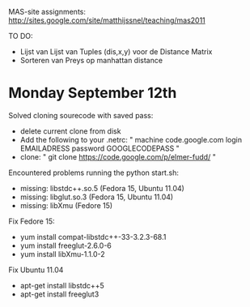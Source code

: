 MAS-site assignments:
http://sites.google.com/site/matthijssnel/teaching/mas2011

TO DO:
  * Lijst van Lijst van Tuples (dis,x,y) voor de Distance Matrix
  * Sorteren van Preys op manhattan distance

# Monday September 12th #

Solved cloning sourecode with saved pass:
  * delete current clone from disk
  * Add the following to your .netrc: " machine code.google.com login EMAILADRESS password GOOGLECODEPASS "
  * clone: " git clone https://code.google.com/p/elmer-fudd/ "

Encountered problems running the python start.sh:
  * missing: libstdc++.so.5 (Fedora 15, Ubuntu 11.04)
  * missing: libglut.so.3 (Fedora 15, Ubuntu 11.04)
  * missing: libXmu (Fedore 15)

Fix Fedore 15:
  * yum install compat-libstdc++-33-3.2.3-68.1
  * yum install freeglut-2.6.0-6
  * yum install libXmu-1.1.0-2

Fix Ubuntu 11.04
  * apt-get install libstdc++5
  * apt-get install freeglut3